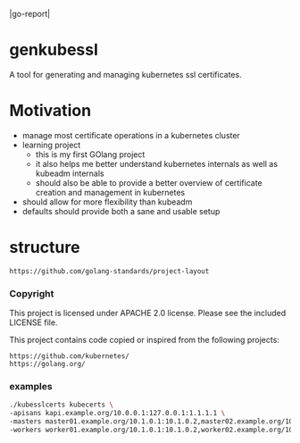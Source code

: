 |go-report|
# genkubessl

A tool for generating and managing kubernetes ssl certificates.


# Motivation
* manage most certificate operations in a kubernetes cluster
* learning project
    * this is my first GOlang project
    * it also helps me better understand kubernetes internals as well as kubeadm internals
    * should also be able to provide a better overview of certificate creation and management in kubernetes
* should allow for more flexibility than kubeadm
* defaults should provide both a sane and usable setup

# structure

```text
https://github.com/golang-standards/project-layout
```

### Copyright

This project is licensed under APACHE 2.0 license.
Please see the included LICENSE file.

This project contains code copied or inspired from the following projects: 

```text
https://github.com/kubernetes/
https://golang.org/
```

### examples

```bash
./kubesslcerts kubecerts \
-apisans kapi.example.org/10.0.0.1:127.0.0.1:1.1.1.1 \
-masters master01.example.org/10.1.0.1:10.1.0.2,master02.example.org/10.1.1.1:10.1.1.2 \
-workers worker01.example.org/10.1.0.1:10.1.0.2,worker02.example.org/10.1.1.1:10.1.1.2
```
